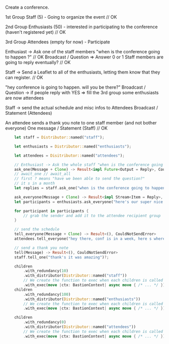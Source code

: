 Create a conference.

1st Group
Staff (5) - Going to organize the event // OK

2nd Group
Enthusiasts (50) - interested in participating to the conference (haven't registered yet) // OK

3rd Group
Attendees (empty for now) - Participate

Enthusiast -> Ask one of the staff members "when is the conference going to happen ?" // OK
Broadcast / Question => Answer 0 or 1 Staff members are going to reply eventually? // OK

Staff -> Send a Leaflet to all of the enthusiasts, letting them know that they can register. // OK

"hey conference <awesomeconference> is going to happen. will you be there?"
Broadcast / Question -> if people reply with YES => fill the 3rd group
some enthusiasts are now attendees

Staff -> send the actual schedule and misc infos to Attendees
Broadcast / Statement (Attendees)

An attendee sends a thank you note to one staff member (and not bother everyone)
One message / Statement (Staff) // OK

```rust
    let staff = Distributor::named("staff");

    let enthusiasts = Distributor::named("enthusiasts");

    let attendees = Disitributor::named("attendees");

    // Enthusiast -> Ask the whole staff "when is the conference going to happen ?"
    ask_one(Message + Clone) -> Result<impl Future<Output = Reply>, CouldNotSendError>
    // await_one // await_all
    // first ? means "have we been able to send the question?"
    // it s in a month
    let replies = staff.ask_one("when is the conference going to happen ?")?.await?;

    ask_everyone(Message + Clone) -> Result<impl Stream<Item = Reply>, CouldNotSendError>
    let participants = enthusiasts.ask_everyone("here's our super nice conference, it s happening people!").await?;

    for participant in participants {
        // grab the sender and add it to the attendee recipient group
    }

    // send the schedule
    tell_everyone(Message + Clone) -> Result<(), CouldNotSendError>
    attendees.tell_everyone("hey there, conf is in a week, here s where and how it s going to happen")?;

    // send a thank you note
    tell(Message) -> Result<(), CouldNotSendError>
    staff.tell_one("thank's it was amazing")?;

    children
        .with_redundancy(10)
        .with_distributor(Distributor::named("staff"))
        // We create the function to exec when each children is called
        .with_exec(move |ctx: BastionContext| async move { /* ... */ })
    children
        .with_redundancy(100)
        .with_distributor(Distributor::named("enthusiasts"))
        // We create the function to exec when each children is called
        .with_exec(move |ctx: BastionContext| async move { /* ... */ })

    children
        .with_redundancy(0)
        .with_distributor(Distributor::named("attendees"))
        // We create the function to exec when each children is called
        .with_exec(move |ctx: BastionContext| async move { /* ... */ })
```
